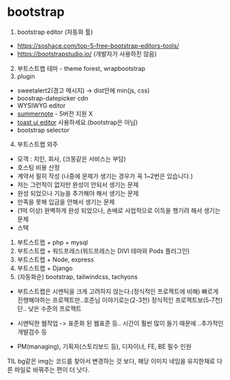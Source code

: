 # bootstrap

1. bootstrap editor (자동화 툴)

- https://soshace.com/top-5-free-bootstrap-editors-tools/
- https://bootstrapstudio.io/ (개발자가 사용하진 않음)

2. 부트스트랩 테마 - theme forest, wrapbootstrap
3. plugin

- sweetalert2(경고 메시지) -> dist안에 min(js, css)
- boostrap-datepicker cdn
- WYSIWYG editor
- [summernote](https://summernote.org) - 5버전 지원 X
- [toast ui editor](https://ui.toast.com/tui-editor) 사용하세요.(bootstrap은 아님)
- bootstrap selector

4. 부트스트랩 외주

- 모객 : 지인, 회사, (크몽같은 서비스는 부담)
- 호스팅 비용 산정
- 계약서 필히 작성 (나중에 문제가 생기는 경우가 꼭 1~2번은 있습니다.)
- 저는 그런적이 없지만 완성이 안되서 생기는 문제
- 완성 되었으나 기능을 추가해야 해서 생기는 문제
- 만족을 못해 입금을 안해서 생기는 문제
- (1억 이상) 완벽하게 완성 되었으나, 손배로 사업적으로 이득을 챙기려 해서 생기는 문제
- 스택

1. 부트스트랩 + php + mysql
2. 부트스트랩 + 워드프레스(워드프레스는 DIVI 테마와 Pods 플러그인)
3. 부트스트랩 + Node, express
4. 부트스트랩 + Django
5. (자동화순) bootstrap, tailwindcss, tachyons

- 부트스트랩은 시멘틱을 크게 고려하지 않는다.(정식적인 프로젝트에 비해) 빠르게 진행해야하는 프로젝트만..호준님 이야기로는(2-3천) 정식적인 프로젝트보(5-7천)단.. 낮은 수준의 프로젝트

- 시멘틱한 웹작업 -> 표준화 된 웹표준 등.. 시간이 훨씬 많이 들기 때문에 ..추가적인 개발검수 등

- PM(managing), 기획자(스토리보드 등), 디자이너, FE, BE 필수 인원

TIL
bg같은 img는 코드를 찾아서 변경하는 것 보다, 해당 이미지 네임을 유지한채로 다른 파일로 바꿔주는 편이 더 낫다.
